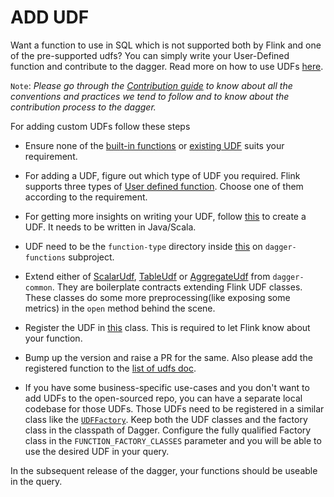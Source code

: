 # ADD UDF

Want a function to use in SQL which is not supported both by Flink and one of the pre-supported udfs? You can simply write your User-Defined function and contribute to the dagger. Read more on how to use UDFs [here](../guides/use_udf.md).

`Note`: _Please go through the [Contribution guide](../contribute/contribution.md) to know about all the conventions and practices we tend to follow and to know about the contribution process to the dagger._

For adding custom UDFs follow these steps

- Ensure none of the [built-in functions](https://ci.apache.org/projects/flink/flink-docs-master/docs/dev/table/functions/systemfunctions) or [existing UDF](../reference/udfs.md) suits your requirement.
- For adding a UDF, figure out which type of UDF you required. Flink supports three types of [User defined function](https://ci.apache.org/projects/flink/flink-docs-release-1.9/dev/table/udfs.html). Choose one of them according to the requirement.

- For getting more insights on writing your UDF, follow [this](https://ci.apache.org/projects/flink/flink-docs-release-1.9/dev/table/udfs.html) to create a UDF. It needs to be written in Java/Scala.

- UDF need to be the `function-type` directory inside [this](https://github.com/odpf/dagger/tree/main/dagger-functions/src/main/java/io/odpf/dagger/functions/udfs) on `dagger-functions` subproject.

- Extend either of [ScalarUdf](https://github.com/odpf/dagger/blob/main/dagger-common/src/main/java/io/odpf/dagger/common/udfs/ScalarUdf.java), [TableUdf](https://github.com/odpf/dagger/blob/main/dagger-common/src/main/java/io/odpf/dagger/common/udfs/TableUdf.java) or [AggregateUdf](https://github.com/odpf/dagger/blob/main/dagger-common/src/main/java/io/odpf/dagger/common/udfs/AggregateUdf.java) from `dagger-common`. They are boilerplate contracts extending Flink UDF classes. These classes do some more preprocessing(like exposing some metrics) in the `open` method behind the scene.

- Register the UDF in [this](https://github.com/odpf/dagger/blob/main/dagger-functions/src/main/java/io/odpf/dagger/functions/udfs/factories/FunctionFactory.java) class. This is required to let Flink know about your function.

- Bump up the version and raise a PR for the same. Also please add the registered function to the [list of udfs doc](../reference/udfs.md).

- If you have some business-specific use-cases and you don't want to add UDFs to the open-sourced repo, you can have a separate local codebase for those UDFs. Those UDFs need to be registered in a similar class like the [`UDFFactory`](https://github.com/odpf/dagger/blob/main/dagger-common/src/main/java/io/odpf/dagger/common/udfs/UdfFactory.java). Keep both the UDF classes and the factory class in the classpath of Dagger. Configure the fully qualified Factory class in the `FUNCTION_FACTORY_CLASSES` parameter and you will be able to use the desired UDF in your query.

In the subsequent release of the dagger, your functions should be useable in the query.
